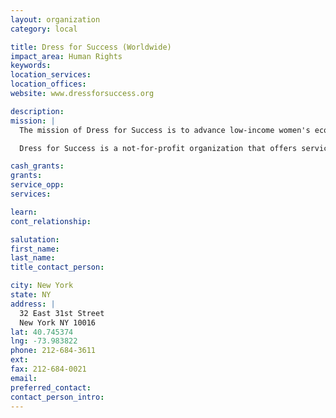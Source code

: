 ```yaml
---
layout: organization
category: local

title: Dress for Success (Worldwide)
impact_area: Human Rights
keywords: 
location_services: 
location_offices: 
website: www.dressforsuccess.org

description: 
mission: |
  The mission of Dress for Success is to advance low-income women's economic and social development and to encourage self-sufficiency through career development and employment retention. Dress for Success responds to the needs of our communities by providing programs that help economically disadvantaged women acquire jobs, retain their new positions and succeed in the mainstream workplace.

  Dress for Success is a not-for-profit organization that offers services to help our clients enter the workforce and stay employed. Each Dress for Success client receives one suit when she has a job interview and a week's worth of separates when she gets the job. The Dress for Success Professional Women's Group <pwg.asp> program then provides ongoing support to help the client build a successful career.

cash_grants: 
grants: 
service_opp: 
services: 

learn: 
cont_relationship: 

salutation: 
first_name: 
last_name: 
title_contact_person: 

city: New York
state: NY
address: |
  32 East 31st Street     
  New York NY 10016
lat: 40.745374
lng: -73.983822
phone: 212-684-3611
ext: 
fax: 212-684-0021
email: 
preferred_contact: 
contact_person_intro: 
---
```

